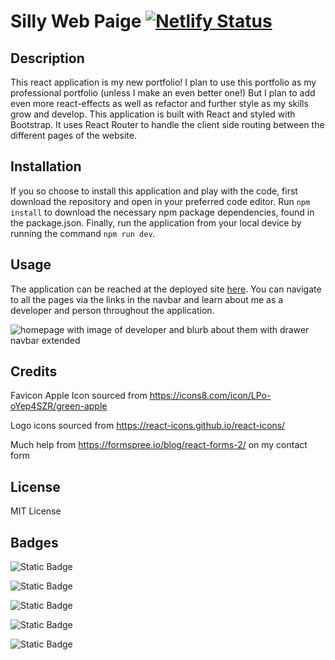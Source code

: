 # Silly Web Paige [![Netlify Status](https://api.netlify.com/api/v1/badges/dac6e4c7-c51a-4ed1-a7d7-9d4b82f3320f/deploy-status)](https://app.netlify.com/sites/sillywebpaige/deploys)

## Description

This react application is my new portfolio! I plan to use this portfolio as my professional portfolio (unless I make an even better one!) But I plan to add even more react-effects as well as refactor and further style as my skills grow and develop. This application is built with React and styled with Bootstrap. It uses React Router to handle the client side routing between the different pages of the website.

## Installation

If you so choose to install this application and play with the code, first download the repository and open in your preferred code editor. Run `npm install` to download the necessary npm package dependencies, found in the package.json. Finally, run the application from your local device by running the command `npm run dev`.

## Usage

The application can be reached at the deployed site [here](https://www.bestwebpaige.com/). You can navigate to all the pages via the links in the navbar and learn about me as a developer and person throughout the application.

![homepage with image of developer and blurb about them with drawer navbar extended](./src/assets/localhost_5173_.png)

## Credits

Favicon Apple Icon sourced from https://icons8.com/icon/LPo-oYep4SZR/green-apple

Logo icons sourced from https://react-icons.github.io/react-icons/ 

Much help from https://formspree.io/blog/react-forms-2/ on my contact form

## License
MIT License

## Badges

![Static Badge](https://img.shields.io/badge/JavaScript-F7DF1E?style=for-the-badge&logo=javascript&logoColor=black)

![Static Badge](https://img.shields.io/badge/React-20232A?style=for-the-badge&logo=react&logoColor=61DAFB)

![Static Badge](https://img.shields.io/badge/React_Router-CA4245?style=for-the-badge&logo=react-router&logoColor=white)

![Static Badge](https://img.shields.io/badge/Bootstrap-563D7C?style=for-the-badge&logo=bootstrap&logoColor=white)

![Static Badge](https://img.shields.io/badge/Netlify-00C7B7?style=for-the-badge&logo=netlify&logoColor=white)

